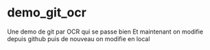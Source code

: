 # demo_git_ocr
Une demo de git par OCR qui se passe bien
Et maintenant on modifie depuis github
puis de nouveau on modifie en local

